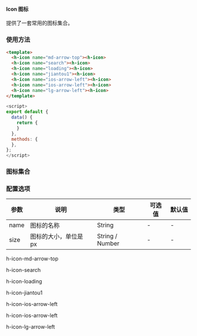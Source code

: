 #### Icon 图标
提供了一套常用的图标集合。

<InArticleAdsense
    data-ad-client="ca-pub-7979174285252748"
    data-ad-slot="2903739942">
</InArticleAdsense>

### 使用方法

``` html
<template>
  <h-icon name="md-arrow-top"><h-icon>
  <h-icon name="search"><h-icon>
  <h-icon name="loading"><h-icon>
  <h-icon name="jiantou1"><h-icon>
  <h-icon name="ios-arrow-left"><h-icon>
  <h-icon name="ios-arrow-left"><h-icon>
  <h-icon name="lg-arrow-left"><h-icon>
</template>
```
``` js
<script>
export default {
  data() {
    return {
    }
  },
  methods: {
  },
};
</script>
```

### 图标集合
<ClientOnly>
<heaven-icon></heaven-icon>
</ClientOnly>


### 配置选项
| 参数 | 说明 | 类型 | 可选值 | 默认值 |
|-|-|-|-|-|
| name | 图标的名称 | String | - | - |
| size | 图标的大小，单位是 px | String / Number | - | - |


h-icon-md-arrow-top

h-icon-search

h-icon-loading

h-icon-jiantou1

h-icon-ios-arrow-left

h-icon-ios-arrow-left

h-icon-lg-arrow-left